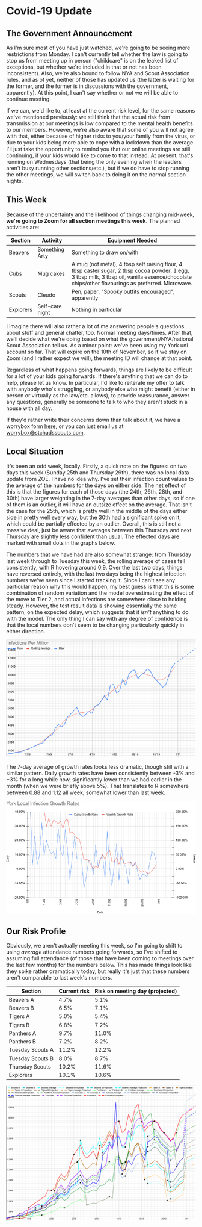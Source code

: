 # Covid-19 Update

## The Government Announcement 

As I'm sure most of you have just watched, we're going to be seeing more restrictions from Monday. I can't currently tell whether the law is going to stop us from meeting up in person ("childcare" is on the leaked list of exceptions, but whether we're included in that or not has been inconsistent). Also, we're also bound to follow NYA and Scout Association rules, and as of yet, neither of those has updated us (the latter is waiting for the former, and the former is in discussions with the government, apparently). At this point, I can't say whether or not we will be able to continue meeting. 

If we can, we'd like to, at least at the current risk level, for the same reasons we've mentioned previously: we still think that the actual risk from transmission at our meetings is low compared to the mental health benefits to our members. However, we're also aware that some of you will not agree with that, either because of higher risks to you/your family from the virus, or due to your kids being more able to cope with a lockdown than the average. I'll just take the opportunity to remind you that our online meetings are still continuing, if your kids would like to come to that instead. At present, that's running on Wednesdays (that being the only evening when the leaders aren't busy running other sections/etc.), but if we do have to stop running the other meetings, we will switch back to doing it on the normal section nights. 

## This Week

Because of the uncertainty and the likelihood of things changing mid-week, **we're going to Zoom for all section meetings this week**. The planned activities are: 

|Section | Activity | Equipment Needed
| --- | --- | --- |
| Beavers | Something Arty | Something to draw on/with |
| Cubs | Mug cakes | A mug (not metal), 4 tbsp self raising flour, 4 tbsp caster sugar, 2 tbsp cocoa powder, 1 egg, 3 tbsp milk, 3 tbsp oil, vanilla essence/chocolate chips/other flavourings as preferred. Microwave. |
| Scouts | Cleudo | Pen, paper. "Spooky outfits encouraged", apparently | 
| Explorers | Self-care night | Nothing in particular |

I imagine there will also rather a lot of me answering people's questions about stuff and general chatter, too. Normal meeting days/times. After that, we'll decide what we're doing based on what the government/NYA/national Scout Association tell us. As a minor point: we've been using my York uni account so far. That will expire on the 10th of November, so if we stay on Zoom (and I rather expect we will), the meeting ID will change at that point. 

Regardless of what happens going forwards, things are likely to be difficult for a lot of your kids going forwards. If there's anything that we can do to help, please let us know. In particular, I'd like to reiterate my offer to talk with anybody who's struggling, or anybody else who might benefit (either in person or virtually as the law/etc. allows), to provide reassurance, answer any questions, generally be someone to talk to who they aren't stuck in a house with all day. 

If they'd rather write their concerns down than talk about it, we have a worrybox form [here](https://stchadsscouts.com/worrybox), or you can just email us at [worrybox@stchadsscouts.com](mailto://worrybox@stchadsscouts.com).

## Local Situation

It's been an odd week, locally. Firstly, a quick note on the figures: on two days this week (Sunday 25th and Thursday 29th), there was no local data update from ZOE. 
I have no idea why. I've set their infection count values to the average of the numbers for the days on either side. The net effect of this is that the figures for 
each of those days (the 24th, 26th, 28th, and 30th) have larger weighting in the 7-day averages than other days, so if one of them is an outlier, it will have an outsize effect on the average. That isn't the case for the 25th, which is pretty well in the middle of the days either side in pretty well every way, but the 30th had a significant spike on it, which could be partially effected by an outlier. Overall, this is still not a massive deal, just be aware that averages between this Thursday and next Thursday are slightly less confident than usual. The effected days are marked with small dots in the graphs below.

The numbers that we have had are also somewhat strange: from Thursday last week through to Tuesday this week, the rolling average of cases fell consistently, with R hovering around 0.9. Over the last two days, things have reversed entirely, with the last two days being the highest infection numbers we've seen since I started tracking it. Since I can't see any particular reason why this would happen, my best guess is that this is some combination of random variation and the model overestimating the effect of the move to Tier 2, and actual infections are somewhere close to holding steady. However, the test result data is showing essentially the same pattern, on the expected delay, which suggests that it *isn't* anything to do with the model. The only thing I can say with any degree of confidence is that the local numbers don't seem to be changing particularly quickly in either direction. 

![Infection Rate Graph](g101.png)

The 7-day average of growth rates looks less dramatic, though still with a similar pattern. Daily growth rates have been consistently between -3% and +3% for a long while now, significantly lower than we had earlier in the month (when we were briefly above 5%). That translates to R somewhere between 0.88 and 1.12 all week, somewhat lower than last week. 

![Growth Rate Graph](g102.png)

## Our Risk Profile

Obviously, we aren't actually meeting this week, so I'm going to shift to using *average* attendance numbers going forwards, so I've shifted to assuming full attendance (of those that have been coming to meetings over the last few months) for the numbers below. This has made things look like they spike rather dramatically today, but really it's just that these numbers aren't comparable to last week's numbers. 

| Section  | Current risk | Risk on meeting day (projected) |
| --- | --- | --- | 
| Beavers A  | 4.7% | 5.1% |
| Beavers B | 6.5% | 7.1% |
| Tigers A | 5.0% | 5.4% |
| Tigers B | 6.8% | 7.2% |
| Panthers A | 9.7% | 11.0% |
| Panthers B | 7.2% | 8.2% |
| Tuesday Scouts A | 11.2% | 12.2% |
| Tuesday Scouts B | 8.0% | 8.7% |
| Thursday Scouts | 10.2% | 11.6% |
| Explorers | 10.1% | 10.6% |

![Our Risk Graph](g103.png)
